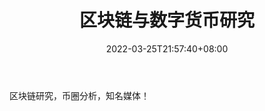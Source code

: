 ﻿---
weight: 
title: "区块链与数字货币研究"
description: "区块链研究，币圈分析，知名媒体！"
date: 2022-03-25T21:57:40+08:00
lastmod: 2022-03-25T16:45:40+08:00
draft: false
authors: ["Metabd"]
featuredImage: "qukuailianyushuzihuobiyanjiu.jpg"
link: ""
tags: ["微信公众号","区块链与数字货币研究"]
categories: ["navigation"]
navigation: ["微信公众号"]
lightgallery: true
toc: true
pinned: false
recommend: false
recommend1: false
---
区块链研究，币圈分析，知名媒体！
